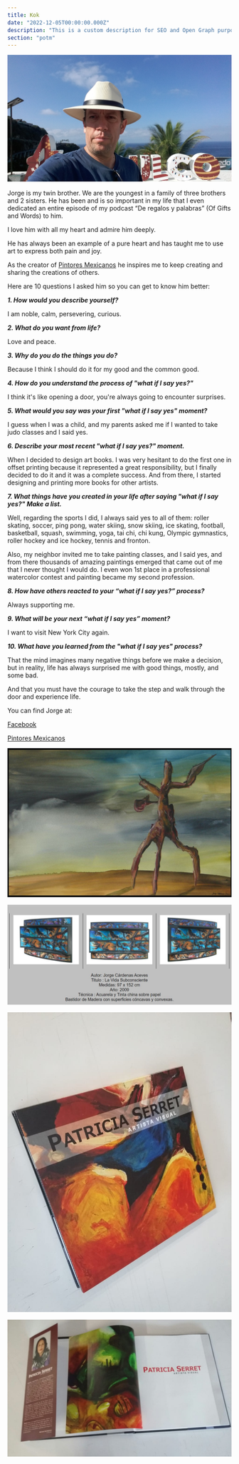 ```yaml
---
title: Kok
date: "2022-12-05T00:00:00.000Z"
description: "This is a custom description for SEO and Open Graph purposes, rather than the default generated excerpt. Simply add a description field to the frontmatter."
section: "potm"
---
```


![Kok](../images/dec22-1.jpg)

Jorge is my twin brother. We are the youngest in a family of three brothers and 2 sisters. He has been and is so important in my life that I even dedicated an entire episode of my podcast “De regalos y palabras” (Of Gifts and Words) to him.

I love him with all my heart and admire him deeply.

He has always been an example of a pure heart and has taught me to use art to express both pain and joy.

As the creator of [Pintores Mexicanos](www.pintoresmexicanos.com) he inspires me to keep creating and sharing the creations of others.

Here are 10 questions I asked him so you can get to know him better:

***1. How would you describe yourself?***

I am noble, calm, persevering, curious.

***2. What do you want from life?***

Love and peace.
  
***3. Why do you do the things you do?***

Because I think I should do it for my good and the common good.
  
***4. How do you understand the process of "what if I say yes?"***

I think it's like opening a door, you're always going to encounter surprises.
  
***5. What would you say was your first "what if I say yes" moment?***

I guess when I was a child, and my parents asked me if I wanted to take judo classes and I said yes.

***6. Describe your most recent "what if I say yes?" moment.***

When I decided to design art books. I was very hesitant to do the first one in offset printing because it represented a great responsibility, but I finally decided to do it and it was a complete success. And from there, I started designing and printing more books for other artists.

***7. What things have you created in your life after saying "what if I say yes?" Make a list.***

Well, regarding the sports I did, I always said yes to all of them: roller skating, soccer, ping pong, water skiing, snow skiing, ice skating, football, basketball, squash, swimming, yoga, tai chi, chi kung, Olympic gymnastics, roller hockey and ice hockey, tennis and fronton.

Also, my neighbor invited me to take painting classes, and I said yes, and from there thousands of amazing paintings emerged that came out of me that I never thought I would do. I even won 1st place in a professional watercolor contest and painting became my second profession.

***8. How have others reacted to your “what if I say yes?” process?***

Always supporting me.
  
***9. What will be your next “what if I say yes” moment?***

I want to visit New York City again.

***10. What have you learned from the "what if I say yes" process?***

That the mind imagines many negative things before we make a decision, but in reality, life has always surprised me with good things, mostly, and some bad.

And that you must have the courage to take the step and walk through the door and experience life.

You can find Jorge at:

[Facebook](https://www.facebook.com/jorge.cardenas.aceves)

[Pintores Mexicanos](https://www.pintoresmexicanos.com/jorgec/)

![Kok](../images/dec22-2.jpg)

![Kok](../images/dec22-3.jpg)

![Kok](../images/dec22-4.jpg)

![Kok](../images/dec22-5.jpg)
